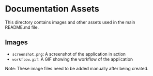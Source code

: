 # Documentation Assets

This directory contains images and other assets used in the main README.md file.

## Images

- `screenshot.png`: A screenshot of the application in action
- `workflow.gif`: A GIF showing the workflow of the application

Note: These image files need to be added manually after being created. 